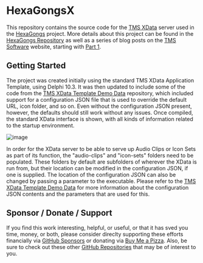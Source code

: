 # HexaGongsX
This repository contains the source code for the [TMS XData](https://www.tmssoftware.com/site/xdata.asp) server used in the  [HexaGongs](https://www.hexagongs.com) project.  More details about this project can be found in the [HexaGongs Repository](https://github.com/500Foods/HexaGongs) as well as a series of blog posts on the [TMS Software](https://www.tmssoftware.com) website, starting with [Part 1](https://www.tmssoftware.com/site/blog.asp?post=1106).

## Getting Started
The project was created initially using the standard TMS XData Application Template, using Delphi 10.3.  It was then updated to include some of the code from the [TMS XData Template Demo Data](https://github.com/500Foods/TMS-XData-TemplateDemoData) repository, which included support for a configuration JSON file that is used to override the default URL, icon folder, and so on.  Even without the configuration JSON present, however, the defaults should still work without any issues.  Once compiled, the standard XData interface is shown, with all kinds of information related to the startup environment.

![image](https://github.com/500Foods/HexaGongsX/assets/41052272/4afbb6ad-2c33-469f-98c6-8f761dd71b1b)

In order for the XData server to be able to serve up Audio Clips or Icon Sets as part of its function, the "audio-clips" and "icon-sets" folders need to be populated.  These folders by default are subfolders of wherever the XData is run from, but their location can be modified in the configuration JSON, if one is supplied.  The location of the configuration JSON can also be changed by passing a parameter to the executable. Please refer to the [TMS XData Template Demo Data](https://github.com/500Foods/TMS-XData-TemplateDemoData) for more information about the configuration JSON contents and the parameters that are used for this.

## Sponsor / Donate / Support
If you find this work interesting, helpful, or useful, or that it has sved you time, money, or both, please consider direclty supporting these efforts financially via [GitHub Sponsors](https://github.com/sponsors/500Foods) or donating via [Buy Me a Pizza](https://www.buymeacoffee.com/andrewsimard500). Also, be sure to check out these other [GitHub Repositories](https://github.com/500Foods?tab=repositories&q=&sort=stargazers) that may be of interest to you.
